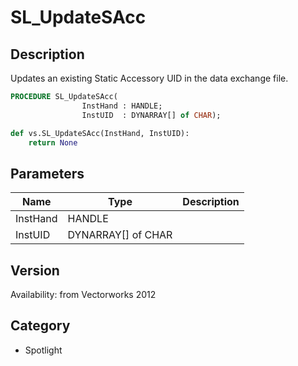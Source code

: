 # SL_UpdateSAcc

## Description
Updates an existing Static Accessory UID in the data exchange file.

```pascal
PROCEDURE SL_UpdateSAcc(
				InstHand : HANDLE;
				InstUID  : DYNARRAY[] of CHAR);
```

```python
def vs.SL_UpdateSAcc(InstHand, InstUID):
    return None
```

## Parameters
|Name|Type|Description|
|---|---|---|
|InstHand|HANDLE|   |
|InstUID|DYNARRAY[] of CHAR|   |

## Version
Availability: from Vectorworks 2012

## Category
* Spotlight

